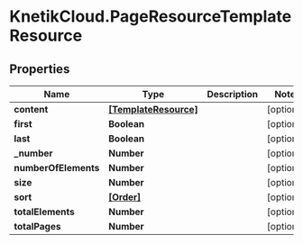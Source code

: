 # KnetikCloud.PageResourceTemplateResource

## Properties
Name | Type | Description | Notes
------------ | ------------- | ------------- | -------------
**content** | [**[TemplateResource]**](TemplateResource.md) |  | [optional] 
**first** | **Boolean** |  | [optional] 
**last** | **Boolean** |  | [optional] 
**_number** | **Number** |  | [optional] 
**numberOfElements** | **Number** |  | [optional] 
**size** | **Number** |  | [optional] 
**sort** | [**[Order]**](Order.md) |  | [optional] 
**totalElements** | **Number** |  | [optional] 
**totalPages** | **Number** |  | [optional] 


